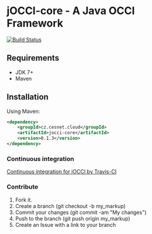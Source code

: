 jOCCI-core - A Java OCCI Framework
==================================

[![Build Status](https://secure.travis-ci.org/EGI-FCTF/jOCCI-core.png)](http://travis-ci.org/EGI-FCTF/jOCCI-core)

Requirements
------------
* JDK 7+
* Maven

Installation
------------
Using Maven:
```xml
<dependency>
    <groupId>cz.cesnet.cloud</groupId>
    <artifactId>jocci-core</artifactId>
    <version>0.1.3</version>
</dependency>
```
### Continuous integration

[Continuous integration for jOCCI by Travis-CI](http://travis-ci.org/EGI-FCTF/jOCCI-core/)

### Contribute

1. Fork it.
2. Create a branch (git checkout -b my_markup)
3. Commit your changes (git commit -am "My changes")
4. Push to the branch (git push origin my_markup)
5. Create an Issue with a link to your branch
